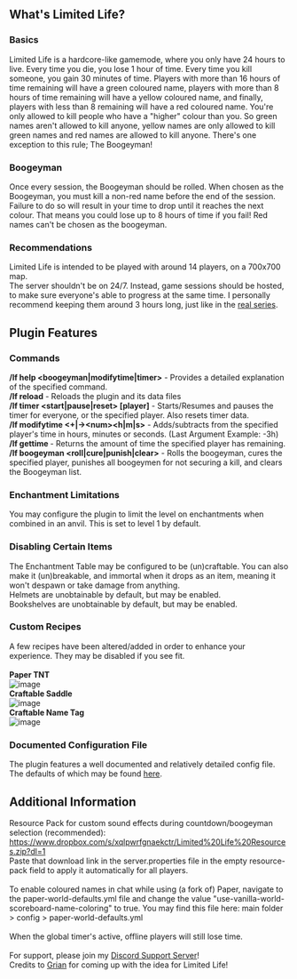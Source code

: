 ## What's Limited Life?
### Basics
Limited Life is a hardcore-like gamemode, where you only have 24 hours to live. Every time you die, you lose 1 hour of time. Every time you kill someone, you gain 30 minutes of time. Players with more than 16 hours of time remaining will have a green coloured name, players with more than 8 hours of time remaining will have a yellow coloured name, and finally, players with less than 8 remaining will have a red coloured name. You're only allowed to kill people who have a "higher" colour than you. So green names aren't allowed to kill anyone, yellow names are only allowed to kill green names and red names are allowed to kill anyone. There's one exception to this rule; The Boogeyman!

### Boogeyman
Once every session, the Boogeyman should be rolled. When chosen as the Boogeyman, you must kill a non-red name before the end of the session. Failure to do so will result in your time to drop until it reaches the next colour. That means you could lose up to 8 hours of time if you fail! Red names can't be chosen as the boogeyman.

### Recommendations
Limited Life is intended to be played with around 14 players, on a 700x700 map.  
The server shouldn't be on 24/7. Instead, game sessions should be hosted, to make sure everyone's able to progress at the same time. I personally recommend keeping them around 3 hours long, just like in the [real series](https://youtu.be/gzaIHdjLIyM).

## Plugin Features
### Commands
**/lf help <boogeyman|modifytime|timer>** - Provides a detailed explanation of the specified command.  
**/lf reload** - Reloads the plugin and its data files  
**/lf timer <start|pause|reset> [player]** - Starts/Resumes and pauses the timer for everyone, or the specified player. Also resets timer data.  
**/lf modifytime <player> <+|->\<num><h|m|s>** - Adds/subtracts from the specified player's time in hours, minutes or seconds. (Last Argument Example: -3h)  
**/lf gettime <player>** - Returns the amount of time the specified player has remaining.  
**/lf boogeyman <roll|cure|punish|clear>** - Rolls the boogeyman, cures the specified player, punishes all boogeymen for not securing a kill, and clears the Boogeyman list.  

### Enchantment Limitations
You may configure the plugin to limit the level on enchantments when combined in an anvil. This is set to level 1 by default.

### Disabling Certain Items
The Enchantment Table may be configured to be (un)craftable. You can also make it (un)breakable, and immortal when it drops as an item, meaning it won't despawn or take damage from anything.  
Helmets are unobtainable by default, but may be enabled.  
Bookshelves are unobtainable by default, but may be enabled.

### Custom Recipes
A few recipes have been altered/added in order to enhance your experience. They may be disabled if you see fit.  
<br>
**Paper TNT**  
![image](https://user-images.githubusercontent.com/75913945/223511629-3582983f-d9ce-424d-aa5d-bbfe73bd37a6.png)  
**Craftable Saddle**  
![image](https://user-images.githubusercontent.com/75913945/223511868-851c41c6-a552-4989-91a0-b0446ad6d0ba.png)  
**Craftable Name Tag**  
![image](https://user-images.githubusercontent.com/75913945/223511972-1d59cc36-dec0-41ea-815a-a51129d232f5.png)  



### Documented Configuration File
The plugin features a well documented and relatively detailed config file. The defaults of which may be found [here](https://github.com/RowwYourBoat/LimitedLife/blob/master/src/main/resources/config.yml).

## Additional Information
Resource Pack for custom sound effects during countdown/boogeyman selection (recommended):  
https://www.dropbox.com/s/xqlpwrfgnaekctr/Limited%20Life%20Resources.zip?dl=1  
Paste that download link in the server.properties file in the empty resource-pack field to apply it automatically for all players.    
<br>
To enable coloured names in chat while using (a fork of) Paper, navigate to the paper-world-defaults.yml file and change the value "use-vanilla-world-scoreboard-name-coloring" to true. You may find this file here: main folder > config > paper-world-defaults.yml  
<br>
When the global timer's active, offline players will still lose time.  
<br>
For support, please join my [Discord Support Server](https://discord.com/invite/phJHjvrdE5)!
<br>
Credits to [Grian](https://youtu.be/gzaIHdjLIyM) for coming up with the idea for Limited Life!
